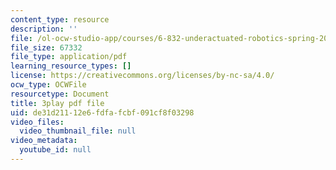 ```yaml
---
content_type: resource
description: ''
file: /ol-ocw-studio-app/courses/6-832-underactuated-robotics-spring-2009/de31d21112e6fdfafcbf091cf8f03298_9qnpQ1hVlqw.pdf
file_size: 67332
file_type: application/pdf
learning_resource_types: []
license: https://creativecommons.org/licenses/by-nc-sa/4.0/
ocw_type: OCWFile
resourcetype: Document
title: 3play pdf file
uid: de31d211-12e6-fdfa-fcbf-091cf8f03298
video_files:
  video_thumbnail_file: null
video_metadata:
  youtube_id: null
---
```

